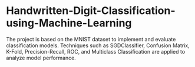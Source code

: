 # Handwritten-Digit-Classification-using-Machine-Learning
The project is based on the MNIST dataset to implement and evaluate classification models. Techniques such as SGDClassifier, Confusion Matrix, K-Fold, Precision-Recall, ROC, and Multiclass Classification are applied to analyze model performance.
